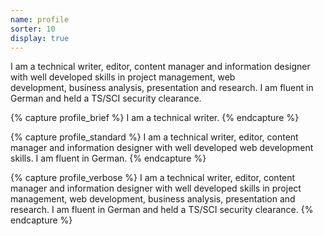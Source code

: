 ```yaml
---
name: profile
sorter: 10
display: true
---
```


I am a technical writer, editor, content manager and information designer with well developed skills in project management, web development, business analysis, presentation and research. I am fluent in German and held a TS/SCI security clearance.


{% capture profile_brief %}
I am a technical writer.
{% endcapture %}

{% capture profile_standard %}
I am a technical writer, editor, content manager and information designer with well developed web development skills. I am fluent in German.
{% endcapture %}

{% capture profile_verbose %}
I am a technical writer, editor, content manager and information designer with well developed skills in project management, web development, business analysis, presentation and research. I am fluent in German and held a TS/SCI security clearance.
{% endcapture %}
